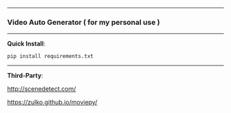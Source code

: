 
----------------------------------------------------------

### Video Auto Generator ( for my personal use )

----------------------------------------------------------

**Quick Install**:

    pip install requirements.txt

----------------------------------------------------------

**Third-Party**:

http://scenedetect.com/

https://zulko.github.io/moviepy/
